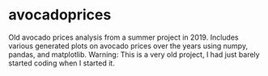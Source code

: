 # avocadoprices
Old avocado prices analysis from a summer project in 2019. 
Includes various generated plots on avocado prices over the years using numpy, pandas, and matplotlib.
Warning: This is a very old project, I had just barely started coding when I started it.
